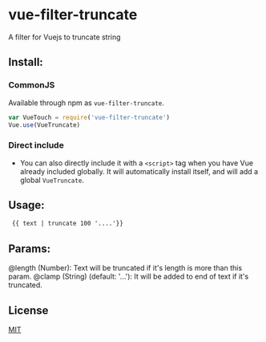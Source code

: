 # vue-filter-truncate

A filter for Vuejs to truncate string

## Install:

### CommonJS

 Available through npm as `vue-filter-truncate`.

  ``` js
  var VueTouch = require('vue-filter-truncate')
  Vue.use(VueTruncate)
  ```

### Direct include

 - You can also directly include it with a `<script>` tag when you have Vue already included globally. It will automatically install itself, and will add a global `VueTruncate`.

## Usage:

 ```html
  {{ text | truncate 100 '....'}}
 ```
 
## Params:
  @length (Number): Text will be truncated if it's length is more than this param.
  @clamp (String) (default: '...'): It will be added to end of text if it's truncated.
  
## License

[MIT](http://opensource.org/licenses/MIT)
